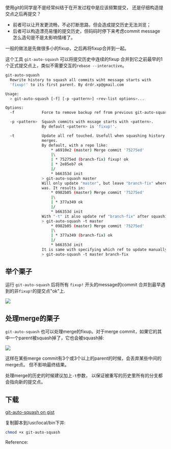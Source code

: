 
使用git的同学是不是经常纠结于在开发过程中是应该频繁提交，
还是仔细构造提交点之后再提交？

-   前者可以让开发更流畅，不必打断思路，但会造成提交历史无法浏览；
-   后者可以构造漂亮易懂的提交历史，但码码时停下来考虑commit message
    怎么造句是不是太影响情绪了。

一般的做法是先做很多小的fixup，之后再将fixup合并到一起。

这个工具 `git-auto-squash` 可以将提交历史中连续的fixup
合并到它之前最早的1个正式提交点上，类似不需要交互的`rebase --interactive`。

<!--more-->

```sh
git-auto-squash
  Rewrite history to squash all commits wiht message starts with
  'fixup!' to its first parent. By drdr.xp@gmail.com

Usage:
  > git-auto-squash [-f] [-p <pattern>] <rev-list options>...

Options:
  -f            Force to remove backup ref from previous git-auto-squash.

  -p <pattern>  Squash commits with mssage starts with <pattern>.
                By default <pattern> is 'fixup!'.

  -t            Update all ref touched. Usefull when squashing history with
                merges.
                By default, with a repo like:
                    * a6910e2 (master) Merge commit '75275ed'
                    |\
                    | * 75275ed (branch-fix) fixup! ok
                    | * 2e85eb7 ok
                    |/
                    * b66353d init
                > git-auto-squash master
                Will only update "master", but leave "branch-fix" where it
                was. It results in:
                    * 0982b05 (master) Merge commit '75275ed'
                    |\
                    | * 377a349 ok
                    |/
                    * b66353d init
                With "-t" it also update ref "branch-fix" after squashing:
                > git-auto-squash -t master
                    * 0982b05 (master) Merge commit '75275ed'
                    |\
                    | * 377a349 (branch-fix) ok
                    |/
                    * b66353d init
                It is same with specifying which ref to update manually:
                > git-auto-squash -t master branch-fix
```

## 举个栗子

运行 `git-auto-squash` 后将所有 `fixup!` 开头的message的commit
合并到最早遇到的非`fixup!`的提交点"ok"上.

![](https://cdn.jsdelivr.net/gh/drmingdrmer/drmingdrmer.github.io@master-md2zhihu-asset/git-auto-squash/51e34d0769a6a39b-example.png)

## 处理merge的栗子

`git-auto-squash` 也可以处理merge的fixup。对于merge
commit，如果它的其中一个parent被squash掉了，它也会被squash掉:

![](https://cdn.jsdelivr.net/gh/drmingdrmer/drmingdrmer.github.io@master-md2zhihu-asset/git-auto-squash/0a8785639b9b1959-merge.png)

这样在某些merge commit有3个或3个以上的parent的时候，会丢弃某些中间的merge点。
但不影响最终结果。

处理merge的历史的时候建议加上`-t`参数，
以保证被重写的历史里所有的分支都会指向新的提交点。

## 下载

[git-auto-squash on gist](https://gist.github.com/drmingdrmer/2f7a2b9afdff6551208b)

复制脚本到/usr/local/bin下并:

```sh
chmod +x git-auto-squash
```



Reference:


